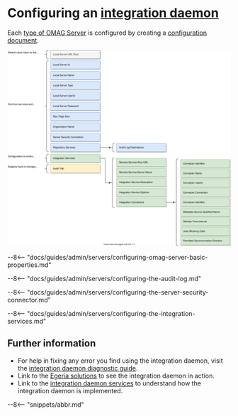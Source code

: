 <!-- SPDX-License-Identifier: CC-BY-4.0 -->
<!-- Copyright Contributors to the Egeria project. -->

# Configuring an [integration daemon](/egeria/concepts/integration-daemon)

Each [type of OMAG Server](/egeria/concepts/omag-server/#types-of-omag-server) is configured by creating
a [configuration document](/egeria/concepts/configuration-document).

![Configuration for an integration daemon](integration-daemon-config.svg)

--8<-- "docs/guides/admin/servers/configuring-omag-server-basic-properties.md"

--8<-- "docs/guides/admin/servers/configuring-the-audit-log.md"

--8<-- "docs/guides/admin/servers/configuring-the-server-security-connector.md"

--8<-- "docs/guides/admin/servers/configuring-the-integration-services.md"

## Further information

- For help in fixing any error you find using the integration daemon, visit the
  [integration daemon diagnostic guide](/guides/diagnostic/integration-daemon-diagnostic-guide).
- Link to the [Egeria solutions](/patterns/metadata-integration) to see the integration
  daemon in action.
- Link to the [integration daemon services](/services/integration-daemon-services) to
  understand how the integration daemon is implemented.

--8<-- "snippets/abbr.md"
